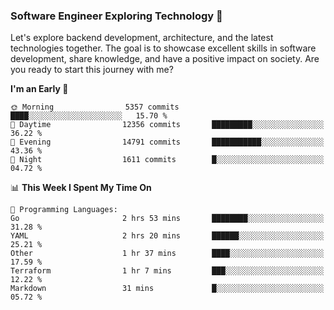 ### Software Engineer Exploring Technology 🚀 

Let's explore backend development, architecture, and the latest technologies together. The goal is to showcase excellent skills in software development, share knowledge, and have a positive impact on society. Are you ready to start this journey with me?

<!--START_SECTION:waka-->
**I'm an Early 🐤** 

```text
🌞 Morning                5357 commits        ████░░░░░░░░░░░░░░░░░░░░░   15.70 % 
🌆 Daytime                12356 commits       █████████░░░░░░░░░░░░░░░░   36.22 % 
🌃 Evening                14791 commits       ███████████░░░░░░░░░░░░░░   43.36 % 
🌙 Night                  1611 commits        █░░░░░░░░░░░░░░░░░░░░░░░░   04.72 % 
```


📊 **This Week I Spent My Time On** 

```text
💬 Programming Languages: 
Go                       2 hrs 53 mins       ████████░░░░░░░░░░░░░░░░░   31.28 % 
YAML                     2 hrs 20 mins       ██████░░░░░░░░░░░░░░░░░░░   25.21 % 
Other                    1 hr 37 mins        ████░░░░░░░░░░░░░░░░░░░░░   17.59 % 
Terraform                1 hr 7 mins         ███░░░░░░░░░░░░░░░░░░░░░░   12.22 % 
Markdown                 31 mins             █░░░░░░░░░░░░░░░░░░░░░░░░   05.72 % 
```


<!--END_SECTION:waka-->
